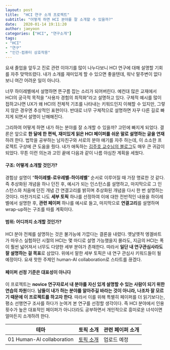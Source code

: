 ```yaml
---
layout: post
title:  "HCI 연구 소개 프로젝트"
subtitle: "어떻게 하면 HCI 분야를 잘 소개할 수 있을까?"
date:   2020-01-14 19:11:20
author: jaeyoon
categories: ["HCI", "연구소개"]
tags:
- "HCI"
- "연구"
- "인간-컴퓨터 상호작용"
---
```


요새 졸업을 앞두고 진로 관련 이야기를 많이 나누다보니 HCI 연구에 대해 설명할 기회를 자주 맞딱뜨렸다. 내가 소개를 재미있게 할 수 있으면 좋을텐데, 워낙 말주변이 없다보니 여간 어려운 일이 아니다. 

너무 하이레벨에서 설명하면 뜬구름 잡는 소리가 되어버린다. 예컨대 많은 교재에서 HCI의 궁극적 목적을 “사용자 경험의 최적화”라고 설명하고 있다. 구체적 예시를 많이 접하고나면 UX가 왜 HCI의 전체적 기조를 나타내는 키워드인지 이해할 수 있지만, 그렇지 않은 경우엔 추상적인 표현이다. 반대로 너무 구체적으로 설명하면 자꾸 다른 길로 빠지게 되면서 설명이 난해해진다. 

그리하여 어떻게 하면 내가 하는 분야를 잘 소개할 수 있을까? 고민에 빠지게 되었다. 결론은 앞으로 **한 달에 한 편씩, 재미있게 읽은 HCI 페이퍼를 쉬운 말로 설명하는 글을 연재**하려 한다. 법학을 공부하는 남자친구와 서로의 분야 얘기를 자주 하는데, 이 소소한 프로젝트 구상에 큰 도움을 줬다. 내가 애독하는 [김주호 교수님의 블로그](http://mcpanic.com)도 매우 큰 귀감이 되었다. 무튼 이런 의논과 고민 끝에 다음과 같이 나름 야심찬 계획을 세웠다.

#### 구조: 어떻게 소개할 것인가?
경험상 설명이 “**하이레벨-로우레벨-하이레벨**” 순서로 이루어질 때 가장 명료한 것 같다. 즉 추상화된 개념을 하나 던진 후, 예시가 되는 인스턴스를 설명하고, 마지막으로 그 인스턴스와 처음에 던진 개념 간 연결고리를 밝히며 추상화된 개념을 다시 한 번 설명하는 것이다. 마찬가지로 나도 **세부 토픽** 하나를 선정하여 이에 대한 전반적인 내용을 하이레벨에서 설명한 후, **관련 페이퍼** 하나를 예시로 들고, 마지막으로 **연결고리**를 설명하며 wrap-up하는 구조를 따를 계획이다. 

#### 범위: 어디까지 소개할 것인가?
HCI 분야 전체를 설명하는 것은 불가능에 가깝다는 결론을 내렸다. 옛날옛적 엥겔바트가 마우스 실험하던 시절의 HCI는 몇 마디로 설명 가능했을지 몰라도, 지금의 HCI는 폭이 훨씬 넓어져서 너무도 다양한 세부 분야가 존재한다. 따라서 **일단 내 연구관심사라도 잘 설명하는 걸 목표**로 삼았다. 위에서 말한 세부 토픽은 내 연구 관심사 키워드들이 될 예정이다. 요새 핫한 주제인 human-AI collaboration로 스타트를 끊겠다.

#### 페이퍼 선정 기준은 대표성이 아니다
이 프로젝트는 **novice 연구자로서 내 분야를 자신 있게 설명할 수 있는 사람이 되기 위한 연습의 차원**이다. **남들이 내가 하는 분야를 알아주길 바라는 것이 아니라, 나조차 잘 모르기 때문에 이 프로젝트를 하고자 한다**. 따라서 이를 위해 특별히 페이퍼를 더 읽기보다는, 평소 선행연구 조사를 하다가 눈여겨 본 연구를 선정할 생각이다. 즉 HCI 분야에서 인용횟수가 높은 대표적인 페이퍼가 아니더라도 공부하면서 개인적으로 흥미로운 녀석이면 얼마든지 소개하려 한다. 



| 테마                      | 토픽 소개     | 관련 페이퍼 소개 |
| ------------------------- | ------------- | ---------------- |
| 01 Human-AI collaboration | [토픽 소개](/2020/01/hci-1-1) | 업로드 예정      |

